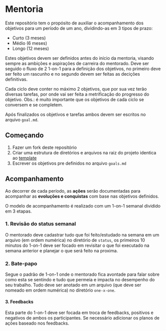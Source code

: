 # Mentoria

Este repositório tem o propósito de auxiliar o acompanhamento dos objetivos para um período de um ano, dividindo-as em 3 tipos de prazo:

- Curto (3 meses)
- Médio (6 meses)
- Longo (12 meses)

Estes objetivos devem ser definidos antes do início da mentoria, visando sempre as ambições e aspirações de carreira do mentorado. Deve ser seguido o fluxo de 2 1-on-1 para a definição dos objetivos, no primeiro deve ser feito um rascunho e no segundo devem ser feitas as decições definitivas.

Cada ciclo deve conter no máximo 2 objetivos, que por sua vez terão diversas tarefas, por onde vai ser feita a metrificação do progresso do objetivo.
Obs.: é muito importante que os objetivos de cada ciclo se conversem e se completem.

Após finalizados os objetivos e tarefas ambos devem ser escritos no arquivo `goal.md`.

## Começando

1. Fazer um fork deste repositório
1. Criar uma estrutura de diretórios e arquivos na raiz do projeto identica ao [template](/template)
1. Escrever os objetivos pre definidos no arquivo `goals.md`


## Acompanhamento

Ao decorrer de cada período, as **ações** serão documentadas para acompanhar as **evoluções e conquistas** com base nas objetivos definidos.

O modelo de acompanhamento é realizado com um 1-on-1 semanal dividido em 3 etapas.

### 1. Revisão do status semanal

O mentorado deve cadastrar tudo que foi feito/estudado na semana em um arquivo (em ordem numérica) no diretório de `status`, os primeiros 10 minutos do 1-on-1 deve ser focado em revisitar o que foi executado na semana anterior e planejar o que será feito na proxima.


### 2. Bate-papo

Segue o padrão de 1-on-1 onde o mentorado fica avontade para falar sobre como esta se sentindo e tudo que permeia e impacta no desempenho do seu trabalho. Tudo deve ser anotado em um arquivo (que deve ser nomeado em ordem numérica) no diretório `one-x-one`.


#### 3. Feedbacks

Esta parte do 1-on-1 deve ser focada em troca de feedbacks, positivos e negativos de ambos os participantes. Se necessário adicionar os planos de ações baseado nos feedbacks.

